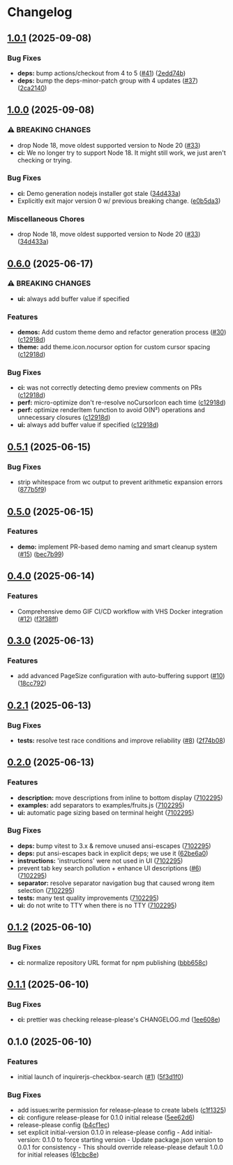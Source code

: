 # Changelog

## [1.0.1](https://github.com/Texarkanine/inquirerjs-checkbox-search/compare/v1.0.0...v1.0.1) (2025-09-08)


### Bug Fixes

* **deps:** bump actions/checkout from 4 to 5 ([#41](https://github.com/Texarkanine/inquirerjs-checkbox-search/issues/41)) ([2edd74b](https://github.com/Texarkanine/inquirerjs-checkbox-search/commit/2edd74b2a03112dbb76545b219e6b251d89e8d27))
* **deps:** bump the deps-minor-patch group with 4 updates ([#37](https://github.com/Texarkanine/inquirerjs-checkbox-search/issues/37)) ([2ca2140](https://github.com/Texarkanine/inquirerjs-checkbox-search/commit/2ca21405261d9ecb8555b60fca6b905a9f098b44))

## [1.0.0](https://github.com/Texarkanine/inquirerjs-checkbox-search/compare/v0.6.0...v1.0.0) (2025-09-08)


### ⚠ BREAKING CHANGES

* drop Node 18, move oldest supported version to Node 20 ([#33](https://github.com/Texarkanine/inquirerjs-checkbox-search/issues/33))
* **ci:** We no longer try to support Node 18. It might still work, we just aren't checking or trying.

### Bug Fixes

* **ci:** Demo generation nodejs installer got stale ([34d433a](https://github.com/Texarkanine/inquirerjs-checkbox-search/commit/34d433a9307ef2da664bc94f2335c5a0f3a06d80))
* Explicitly exit major version 0 w/ previous breaking change. ([e0b5da3](https://github.com/Texarkanine/inquirerjs-checkbox-search/commit/e0b5da30f906b49b06b06a8d11b15dc66afacb0e))


### Miscellaneous Chores

* drop Node 18, move oldest supported version to Node 20 ([#33](https://github.com/Texarkanine/inquirerjs-checkbox-search/issues/33)) ([34d433a](https://github.com/Texarkanine/inquirerjs-checkbox-search/commit/34d433a9307ef2da664bc94f2335c5a0f3a06d80))

## [0.6.0](https://github.com/Texarkanine/inquirerjs-checkbox-search/compare/v0.5.1...v0.6.0) (2025-06-17)


### ⚠ BREAKING CHANGES

* **ui:** always add buffer value if specified

### Features

* **demos:** Add custom theme demo and refactor generation process ([#30](https://github.com/Texarkanine/inquirerjs-checkbox-search/issues/30)) ([c12918d](https://github.com/Texarkanine/inquirerjs-checkbox-search/commit/c12918da468712aeeb5488159cde7e6fadfc6068))
* **theme:** add theme.icon.nocursor option for custom cursor spacing ([c12918d](https://github.com/Texarkanine/inquirerjs-checkbox-search/commit/c12918da468712aeeb5488159cde7e6fadfc6068))


### Bug Fixes

* **ci:** was not correctly detecting demo preview comments on PRs ([c12918d](https://github.com/Texarkanine/inquirerjs-checkbox-search/commit/c12918da468712aeeb5488159cde7e6fadfc6068))
* **perf:** micro-optimize don't re-resolve noCursorIcon each time ([c12918d](https://github.com/Texarkanine/inquirerjs-checkbox-search/commit/c12918da468712aeeb5488159cde7e6fadfc6068))
* **perf:** optimize renderItem function to avoid O(N²) operations and unnecessary closures ([c12918d](https://github.com/Texarkanine/inquirerjs-checkbox-search/commit/c12918da468712aeeb5488159cde7e6fadfc6068))
* **ui:** always add buffer value if specified ([c12918d](https://github.com/Texarkanine/inquirerjs-checkbox-search/commit/c12918da468712aeeb5488159cde7e6fadfc6068))

## [0.5.1](https://github.com/Texarkanine/inquirerjs-checkbox-search/compare/v0.5.0...v0.5.1) (2025-06-15)


### Bug Fixes

* strip whitespace from wc output to prevent arithmetic expansion errors ([877b5f9](https://github.com/Texarkanine/inquirerjs-checkbox-search/commit/877b5f90f93a642ac849080adc8cccbd101eb81e))

## [0.5.0](https://github.com/Texarkanine/inquirerjs-checkbox-search/compare/v0.4.0...v0.5.0) (2025-06-15)


### Features

* **demo:** implement PR-based demo naming and smart cleanup system ([#15](https://github.com/Texarkanine/inquirerjs-checkbox-search/issues/15)) ([bec7b99](https://github.com/Texarkanine/inquirerjs-checkbox-search/commit/bec7b996dda5cbece92ed41e0e01c2ed7e24dc47))


## [0.4.0](https://github.com/Texarkanine/inquirerjs-checkbox-search/compare/v0.3.0...v0.4.0) (2025-06-14)


### Features

* Comprehensive demo GIF CI/CD workflow with VHS Docker integration ([#12](https://github.com/Texarkanine/inquirerjs-checkbox-search/issues/12)) ([f3f38ff](https://github.com/Texarkanine/inquirerjs-checkbox-search/commit/f3f38ff364f22f814de2d4c712ac54081d5af8f7))

## [0.3.0](https://github.com/Texarkanine/inquirerjs-checkbox-search/compare/v0.2.1...v0.3.0) (2025-06-13)


### Features

* add advanced PageSize configuration with auto-buffering support ([#10](https://github.com/Texarkanine/inquirerjs-checkbox-search/issues/10)) ([18cc792](https://github.com/Texarkanine/inquirerjs-checkbox-search/commit/18cc79274fff69dc1e0efd653f98e91aee5d0c42))

## [0.2.1](https://github.com/Texarkanine/inquirerjs-checkbox-search/compare/v0.2.0...v0.2.1) (2025-06-13)


### Bug Fixes

* **tests:** resolve test race conditions and improve reliability ([#8](https://github.com/Texarkanine/inquirerjs-checkbox-search/issues/8)) ([2f74b08](https://github.com/Texarkanine/inquirerjs-checkbox-search/commit/2f74b08b095b45deec80ed5096af2473549a1f1e))

## [0.2.0](https://github.com/Texarkanine/inquirerjs-checkbox-search/compare/v0.1.2...v0.2.0) (2025-06-13)


### Features

* **description:** move descriptions from inline to bottom display ([7102295](https://github.com/Texarkanine/inquirerjs-checkbox-search/commit/710229536868c42217764faa746cebd94fef308b))
* **examples:** add separators to examples/fruits.js ([7102295](https://github.com/Texarkanine/inquirerjs-checkbox-search/commit/710229536868c42217764faa746cebd94fef308b))
* **ui:** automatic page sizing based on terminal height ([7102295](https://github.com/Texarkanine/inquirerjs-checkbox-search/commit/710229536868c42217764faa746cebd94fef308b))


### Bug Fixes

* **deps:** bump vitest to 3.x & remove unused ansi-escapes ([7102295](https://github.com/Texarkanine/inquirerjs-checkbox-search/commit/710229536868c42217764faa746cebd94fef308b))
* **deps:** put ansi-escapes back in explicit deps; we use it ([62be6a0](https://github.com/Texarkanine/inquirerjs-checkbox-search/commit/62be6a0d606031473a13caf6a47b375773951da7))
* **instructions:** 'instructions' were not used in UI ([7102295](https://github.com/Texarkanine/inquirerjs-checkbox-search/commit/710229536868c42217764faa746cebd94fef308b))
* prevent tab key search pollution + enhance UI descriptions ([#6](https://github.com/Texarkanine/inquirerjs-checkbox-search/issues/6)) ([7102295](https://github.com/Texarkanine/inquirerjs-checkbox-search/commit/710229536868c42217764faa746cebd94fef308b))
* **separator:** resolve separator navigation bug that caused wrong item selection ([7102295](https://github.com/Texarkanine/inquirerjs-checkbox-search/commit/710229536868c42217764faa746cebd94fef308b))
* **tests:** many test quality improvements ([7102295](https://github.com/Texarkanine/inquirerjs-checkbox-search/commit/710229536868c42217764faa746cebd94fef308b))
* **ui:** do not write to TTY when there is no TTY ([7102295](https://github.com/Texarkanine/inquirerjs-checkbox-search/commit/710229536868c42217764faa746cebd94fef308b))

## [0.1.2](https://github.com/Texarkanine/inquirerjs-checkbox-search/compare/v0.1.1...v0.1.2) (2025-06-10)


### Bug Fixes

* **ci:** normalize repository URL format for npm publishing ([bbb658c](https://github.com/Texarkanine/inquirerjs-checkbox-search/commit/bbb658c24ff85cfa72020096d8172b15c5ffe4f8))

## [0.1.1](https://github.com/Texarkanine/inquirerjs-checkbox-search/compare/v0.1.0...v0.1.1) (2025-06-10)


### Bug Fixes

* **ci:** prettier was checking release-please's CHANGELOG.md ([1ee608e](https://github.com/Texarkanine/inquirerjs-checkbox-search/commit/1ee608ea4316a3ea6eab2d82cc24b69f3fe5f27d))

## 0.1.0 (2025-06-10)


### Features

* initial launch of inquirerjs-checkbox-search ([#1](https://github.com/Texarkanine/inquirerjs-checkbox-search/issues/1)) ([5f3d1f0](https://github.com/Texarkanine/inquirerjs-checkbox-search/commit/5f3d1f007c869d6050b9e6db8b1ebe638ee6f068))


### Bug Fixes

* add issues:write permission for release-please to create labels ([c1f1325](https://github.com/Texarkanine/inquirerjs-checkbox-search/commit/c1f1325ac3148734e011f7a60d761cb374a6f8f7))
* **ci:** configure release-please for 0.1.0 initial release ([5ee62d6](https://github.com/Texarkanine/inquirerjs-checkbox-search/commit/5ee62d616ac3a6592c75f5f7482ed20df3a6ef97))
* release-please config ([b4cf1ec](https://github.com/Texarkanine/inquirerjs-checkbox-search/commit/b4cf1ec0d2c6832f843963436f020e1190e2694e))
* set explicit initial-version 0.1.0 in release-please config - Add initial-version: 0.1.0 to force starting version - Update package.json version to 0.0.1 for consistency - This should override release-please default 1.0.0 for initial releases ([61cbc8e](https://github.com/Texarkanine/inquirerjs-checkbox-search/commit/61cbc8ed55faa05a71ce81d09aaecce643f13bb0))
